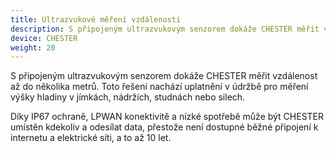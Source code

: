 ```yaml
---
title: Ultrazvukové měření vzdálenosti
description: S připojeným ultrazvukovým senzorem dokáže CHESTER měřit vzdálenost až do několika metrů. Toto řešení nachází uplatnění v údržbě pro měření výšky hladiny v jímkách, nádržích, studnách nebo silech.
device: CHESTER
weight: 20
---
```


S připojeným ultrazvukovým senzorem dokáže CHESTER měřit vzdálenost až do několika metrů. Toto řešení nachází uplatnění v údržbě pro měření výšky hladiny v jímkách, nádržích, studnách nebo silech.

Díky IP67 ochraně, LPWAN konektivitě a nízké spotřebě může být CHESTER umístěn kdekoliv a odesílat data, přestože není dostupné běžné připojení k internetu a elektrické síti, a to až 10 let.
